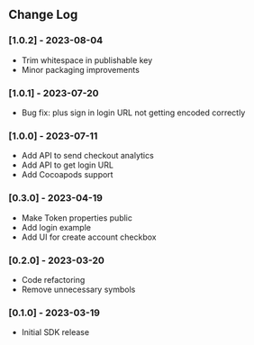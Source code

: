 
## Change Log

### [1.0.2] - 2023-08-04

- Trim whitespace in publishable key
- Minor packaging improvements

### [1.0.1] - 2023-07-20

- Bug fix: plus sign in login URL not getting encoded correctly

### [1.0.0] - 2023-07-11

- Add API to send checkout analytics
- Add API to get login URL
- Add Cocoapods support

### [0.3.0] - 2023-04-19

- Make Token properties public
- Add login example
- Add UI for create account checkbox

### [0.2.0] - 2023-03-20

- Code refactoring
- Remove unnecessary symbols

### [0.1.0] - 2023-03-19

- Initial SDK release
